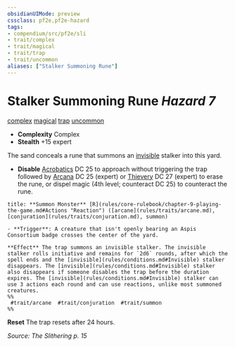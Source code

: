 ```yaml
---
obsidianUIMode: preview
cssclass: pf2e,pf2e-hazard
tags:
- compendium/src/pf2e/sli
- trait/complex
- trait/magical
- trait/trap
- trait/uncommon
aliases: ["Stalker Summoning Rune"]
---
```

# Stalker Summoning Rune *Hazard 7*  
[complex](complex.md "Complex Hazard Trait")  [magical](magical.md "Magical Item Trait")  [trap](trap.md "Trap Hazard Trait")  [uncommon](uncommon.md "Uncommon Rarity Trait")  

- **Complexity** Complex
- **Stealth** +15 expert  

The sand conceals a rune that summons an [invisible](conditions.md#Invisible) stalker into this yard.

- **Disable** [Acrobatics](skills.md#Acrobatics) DC 25 to approach without triggering the trap followed by [Arcana](skills.md#Arcana) DC 25 (expert) or [Thievery](skills.md#Thievery) DC 27 (expert) to erase the rune, or dispel magic (4th level; counteract DC 25) to counteract the rune.  

```ad-embed-ability
title: **Summon Monster** [R](rules/core-rulebook/chapter-9-playing-the-game.md#Actions "Reaction") ([arcane](rules/traits/arcane.md), [conjuration](rules/traits/conjuration.md), summon)

- **Trigger**: A creature that isn't openly bearing an Aspis Consortium badge crosses the center of the yard.

**Effect** The trap summons an invisible stalker. The invisible stalker rolls initiative and remains for `2d6` rounds, after which the spell ends and the [invisible](rules/conditions.md#Invisible) stalker disappears. The [invisible](rules/conditions.md#Invisible) stalker also disappears if someone disables the trap before the duration expires. The [invisible](rules/conditions.md#Invisible) stalker can use 3 actions each round and can use reactions, unlike most summoned creatures.  
%%
 #trait/arcane  #trait/conjuration  #trait/summon 
%%
```

**Reset** The trap resets after 24 hours.  

*Source: The Slithering p. 15*